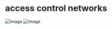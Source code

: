 # access control networks
![image](https://github.com/user-attachments/assets/c33f4bfa-d52b-4c8a-9666-ac48f81c3ef6)
![image](https://github.com/user-attachments/assets/185f3448-0392-47f1-9d2d-732560dc5d4f)









